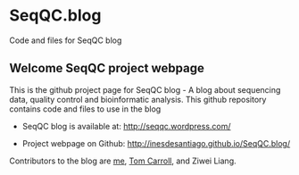 # SeqQC.blog
Code and files for SeqQC blog



## Welcome SeqQC project webpage

This is the github project page for SeqQC blog - A blog about sequencing data, quality control and bioinformatic analysis. This github repository contains code and files to use in the blog

- SeqQC blog is available at: <a href=http://seqqc.wordpress.com/ target="_blank">http://seqqc.wordpress.com/</a>

- Project webpage on Github: <a href=http://inesdesantiago.github.io/SeqQC.blog/ target="_blank">http://inesdesantiago.github.io/SeqQC.blog/</a>

Contributors to the blog are <a href=https://github.com/InesdeSantiago>me</a>, <a href=https://github.com/ThomasCarroll>Tom Carroll</a>, and Ziwei Liang. 
